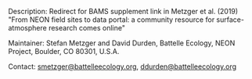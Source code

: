 Description: Redirect for BAMS supplement link in Metzger et al. (2019) "From NEON field sites to data portal: a community resource for surface-atmosphere research comes online"

Maintainer: Stefan Metzger and David Durden, Battelle Ecology, NEON Project, Boulder, CO 80301, U.S.A.

Contact: smetzger@battelleecology.org, ddurden@battelleecology.org
